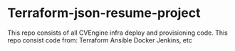 # Terraform-json-resume-project
This repo consists of all CVEngine infra deploy and provisioning code. This repo  consist code from:  Terraform Ansible Docker Jenkins, etc
